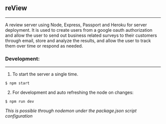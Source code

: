 ## reView

---

A review server using Node, Express, Passport and Heroku for server deployment. It is used to create users from a google oauth authorization and allow the user to send out business related surveys to their customers through email, store and analyze the results, and allow the user to track them over time or respond as needed.

### Development:

---

1. To start the server a single time.

```
$ npm start
```

2. For development and auto refreshing the node on changes:

```
$ npm run dev
```

_This is possible through nodemon under the package.json script configuration_
